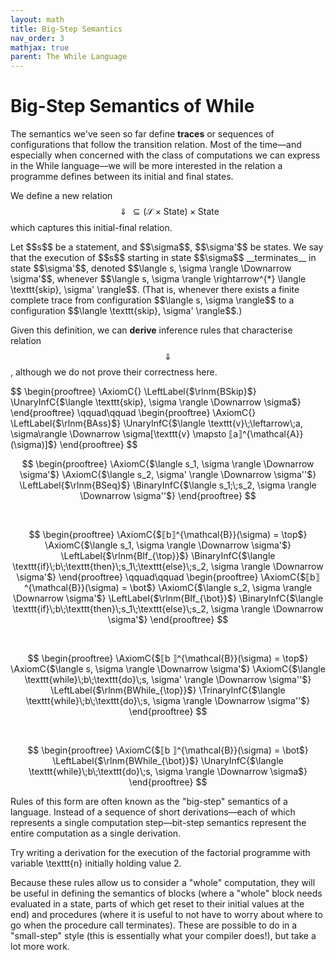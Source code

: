```yaml
---
layout: math
title: Big-Step Semantics
nav_order: 3
mathjax: true
parent: The While Language
---
```


# Big-Step Semantics of While

The semantics we've seen so far define __traces__ or sequences of
configurations that follow the transition relation. Most of the time—and
especially when concerned with the class of computations we can express in the
While language—we will be more interested in the relation a programme defines
between its initial and final states.

We define a new relation
$$\Downarrow \subseteq (\mathcal{S} \times \mathsf{State}) \times \mathsf{State}$$
which captures this initial-final relation.

<div class="defn" markdown="1">
Let $$s$$ be a statement, and $$\sigma$$, $$\sigma'$$ be states. We say that
the execution of $$s$$ starting in state $$\sigma$$ __terminates__ in state
$$\sigma'$$, denoted $$\langle s, \sigma \rangle \Downarrow \sigma'$$, whenever
$$\langle s, \sigma \rangle \rightarrow^{*} \langle \texttt{skip}, \sigma'
\rangle$$. (That is, whenever there exists a finite complete trace from
configuration $$\langle s, \sigma \rangle$$ to a configuration
$$\langle \texttt{skip}, \sigma' \rangle$$.)
</div>

Given this definition, we can __derive__ inference rules that characterise
relation $$\Downarrow$$, although we do not prove their correctness here.

<div class="defn" markdown="1">
$$
\begin{prooftree}
\AxiomC{}
\LeftLabel{$\rlnm{BSkip}$}
\UnaryInfC{$\langle \texttt{skip}, \sigma \rangle \Downarrow \sigma$}
\end{prooftree}
\qquad\qquad
\begin{prooftree}
\AxiomC{}
\LeftLabel{$\rlnm{BAss}$}
\UnaryInfC{$\langle \texttt{v}\;\leftarrow\;a, \sigma\rangle \Downarrow \sigma[\texttt{v} \mapsto ⟦a⟧^{\mathcal{A}}(\sigma)]$}
\end{prooftree}
$$

<br/>

$$
\begin{prooftree}
\AxiomC{$\langle s_1, \sigma  \rangle \Downarrow \sigma'$}
\AxiomC{$\langle s_2, \sigma' \rangle \Downarrow \sigma''$}
\LeftLabel{$\rlnm{BSeq}$}
\BinaryInfC{$\langle s_1;\;s_2, \sigma \rangle \Downarrow \sigma''$}
\end{prooftree}
$$

<br/>

$$
\begin{prooftree}
\AxiomC{$⟦b⟧^{\mathcal{B}}(\sigma) = \top$}
\AxiomC{$\langle s_1, \sigma  \rangle \Downarrow \sigma'$}
\LeftLabel{$\rlnm{BIf_{\top}}$}
\BinaryInfC{$\langle \texttt{if}\;b\;\texttt{then}\;s_1\;\texttt{else}\;s_2, \sigma \rangle \Downarrow \sigma'$}
\end{prooftree}
\qquad\qquad
\begin{prooftree}
\AxiomC{$⟦b⟧^{\mathcal{B}}(\sigma) = \bot$}
\AxiomC{$\langle s_2, \sigma \rangle \Downarrow \sigma'$}
\LeftLabel{$\rlnm{BIf_{\bot}}$}
\BinaryInfC{$\langle \texttt{if}\;b\;\texttt{then}\;s_1\;\texttt{else}\;s_2, \sigma \rangle \Downarrow \sigma'$}
\end{prooftree}
$$

<br/>

$$
\begin{prooftree}
\AxiomC{$⟦b ⟧^{\mathcal{B}}(\sigma) = \top$}
\AxiomC{$\langle s, \sigma \rangle \Downarrow \sigma'$}
\AxiomC{$\langle \texttt{while}\;b\;\texttt{do}\;s, \sigma' \rangle \Downarrow \sigma''$}
\LeftLabel{$\rlnm{BWhile_{\top}}$}
\TrinaryInfC{$\langle \texttt{while}\;b\;\texttt{do}\;s, \sigma \rangle \Downarrow \sigma''$}
\end{prooftree}
$$

<br/>

$$
\begin{prooftree}
\AxiomC{$⟦b ⟧^{\mathcal{B}}(\sigma) = \bot$}
\LeftLabel{$\rlnm{BWhile_{\bot}}$}
\UnaryInfC{$\langle \texttt{while}\;b\;\texttt{do}\;s, \sigma \rangle \Downarrow \sigma$}
\end{prooftree}
$$

</div>

Rules of this form are often known as the "big-step" semantics of a language.
Instead of a sequence of short derivations—each of which represents a single
computation step—bit-step semantics represent the entire computation as a
single derivation.

Try writing a derivation for the execution of the factorial programme with
variable \texttt{n} initially holding value $2$.

Because these rules allow us to consider a "whole" computation, they will be
useful in defining the semantics of blocks (where a "whole" block needs
evaluated in a state, parts of which get reset to their initial values at the
end) and procedures (where it is useful to not have to worry about where to go
when the procedure call terminates). These are possible to do in a "small-step"
style (this is essentially what your compiler does!), but take a lot more work.
